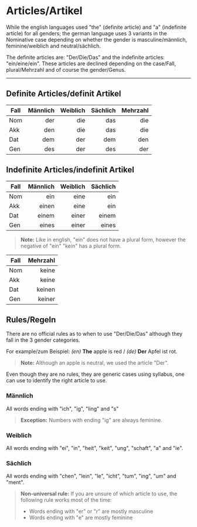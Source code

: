 # Articles/Artikel

While the english languages used "the" (definite article) and "a" (indefinite article) for all genders; the german language uses 3 variants in the Nominative case depending on whether the gender is masculine/männlich, feminine/weiblich and neutral/sächlich.

The definite articles are: "Der/Die/Das" and the indefinite articles: "ein/eine/ein". These articles are declined depending on the case/Fall, plural/Mehrzahl and of course the gender/Genus.

----------

## Definite Articles/definit Artikel

| Fall | Männlich | Weiblich | Sächlich | Mehrzahl
| ---- | --------:| --------:| --------:| --------:
| Nom  | der      | die      | das      | die
| Akk  | den      | die      | das      | die
| Dat  | dem      | der      | dem      | den
| Gen  | des      | der      | des      | der

## Indefinite Articles/indefinit Artikel

| Fall | Männlich | Weiblich | Sächlich 
| ---- | --------:| --------:| --------:
| Nom  | ein      | eine     | ein      
| Akk  | einen    | eine     | ein      
| Dat  | einem    | einer    | einem     
| Gen  | eines    | einer    | eines     

> **Note:** Like in english, "ein" does not have a plural form, however the negative of "ein" "kein" has a plural form.

| Fall | Mehrzahl
| ---- | --------:
| Nom  | keine          
| Akk  | keine        
| Dat  | keinen     
| Gen  | keiner

## Rules/Regeln

There are no official rules as to when to use "Der/Die/Das" although they fall in the 3 gender categories.

For example/zum Beispiel: *(en)* **The** apple is red / *(de)* **Der** Apfel ist rot. 

> **Note:** Although an apple is neutral, we used the article "Der".

Even though they are no rules, they are generic cases using syllabus, one can use to identify the right article to use.

### Männlich

All words ending with "ich", "ig", "ling" and "s"  

> **Exception:** Numbers with ending "ig" are always feminine.

### Weiblich

All words ending with "ei", "in", "heit", "keit", "ung", "schaft", "a" and "ie".
 
### Sächlich
 
All words ending with "chen", "lein", "le", "icht", "tum", "ing", "um" and "ment".


> **Non-universal rule:** If you are unsure of which article to use, the following rule works most of the time:
> - Words ending with "er" or "r" are mostly masculine
> - Words ending with "e" are mostly feminine
